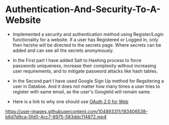# Authentication-And-Security-To-A-Website
- Implemented a security and authentication method using Register/Login functionality for a website. if a user has Registered or Logged in, only then he/she will be directed to the secrets page. Where secrets can be added and can see all the secrets anonymously.

- In the First part I have added Salt to Hashing process to force passwords uniqueness, increase their complexity without increasing user requirements, and to mitigate password attacks like hash tables. 

- In the Second part I have used Google Sign Up method for Regsitering a user in Databse. And it does not matter how many times a user tries to register with same email, as the user's GoogleId will remain same.

- Here is a link to why one should use [OAuth 2.0 for Web](https://developers.google.com/identity/protocols/oauth2/web-server)


https://user-images.githubusercontent.com/104893311/183406538-b6d7d9ca-0fd0-4cc7-8975-583ddc114872.mp4

